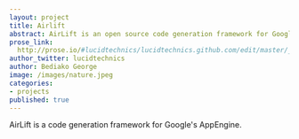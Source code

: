 ```yaml
---
layout: project
title: Airlift
abstract: AirLift is an open source code generation framework for Google's AppEngine and node.js.
prose_link:
  http://prose.io/#lucidtechnics/lucidtechnics.github.com/edit/master/_posts/features/0100-01-01-airlift.md
author_twitter: lucidtechnics
author: Bediako George
image: /images/nature.jpeg
categories:
- projects
published: true
---
```


AirLift is a code generation framework for Google's AppEngine.